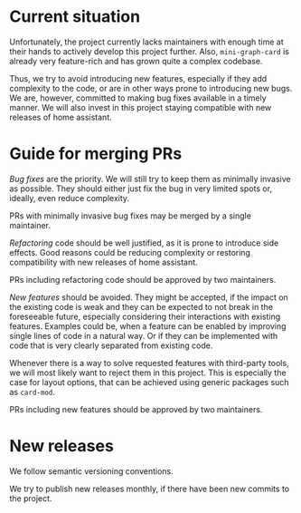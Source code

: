 # Current situation
Unfortunately, the project currently lacks maintainers with enough time at their hands to actively develop this project further.
Also, `mini-graph-card` is already very feature-rich and has grown quite a complex codebase.

Thus, we try to avoid introducing new features, especially if they add complexity to the code, or are in other ways prone to introducing new bugs. 
We are, however, committed to making bug fixes available in a timely manner.
We will also invest in this project staying compatible with new releases of home assistant.

# Guide for merging PRs
*Bug fixes* are the priority.
We will still try to keep them as minimally invasive as possible.
They should either just fix the bug in very limited spots or, ideally, even reduce complexity.

PRs with minimally invasive bug fixes may be merged by a single maintainer.

*Refactoring* code should be well justified, as it is prone to introduce side effects.
Good reasons could be reducing complexity or restoring compatibility with new releases of home assistant.

PRs including refactoring code should be approved by two maintainers.

*New features* should be avoided.
They might be accepted, if the impact on the existing code is weak and they can be expected to not break in the foreseeable future, especially considering their interactions with existing features.
Examples could be, when a feature can be enabled by improving single lines of code in a natural way.
Or if they can be implemented with code that is very clearly separated from existing code.

Whenever there is a way to solve requested features with third-party tools, we will most likely want to reject them in this project.
This is especially the case for layout options, that can be achieved using generic packages such as `card-mod`.

PRs including new features should be approved by two maintainers.

# New releases
We follow semantic versioning conventions.

We try to publish new releases monthly, if there have been new commits to the project.
